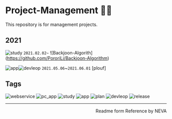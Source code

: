 # Project-Management 👩‍💻

This repository is for management projects.

## 2021
![study](https://img.shields.io/badge/-study-grey)
`2021.02.02~` ![Backjoon-Algorith] (https://github.com/PororiLi/Backjoon-Algorithm)

![app](https://img.shields.io/badge/-app-grey)![devleop](https://img.shields.io/badge/-develop-green)
`2021.05.06`~`2021.06.01` [plouf]




## Tags

![webservice](https://img.shields.io/badge/service-web-yellow)
![pc_app](https://img.shields.io/badge/application-window-9cf)
![study](https://img.shields.io/badge/-study-grey)
![app](https://img.shields.io/badge/-app-grey)
![plan](https://img.shields.io/badge/-plan-blue)
![devleop](https://img.shields.io/badge/-develop-green)
![release](https://img.shields.io/badge/-release-brightgreen)






---
<div style="text-align: right" color="gray">Readme form Reference by NEVA</div>


